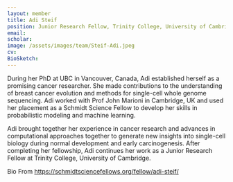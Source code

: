 ```yaml
---
layout: member
title: Adi Steif
position: Junior Research Fellow, Trinity College, University of Cambridge
email: 
scholar: 
image: /assets/images/team/Steif-Adi.jpeg
cv: 
BioSketch:
---
```


During her PhD at UBC in Vancouver, Canada, Adi established herself as a promising cancer researcher. She made contributions to the understanding of breast cancer evolution and methods for single-cell whole genome sequencing. Adi worked with Prof John Marioni in Cambridge, UK and used her placement as a Schmidt Science Fellow to develop her skills in probabilistic modeling and machine learning.

Adi brought together her experience in cancer research and advances in computational approaches together to generate new insights into single-cell biology during normal development and early carcinogenesis. After completing her fellowship, Adi continues her work as a Junior Research Fellow at Trinity College, University of Cambridge.


Bio From https://schmidtsciencefellows.org/fellow/adi-steif/